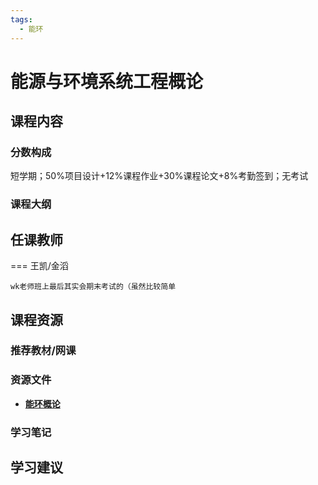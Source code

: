 ```yaml
---
tags:
  - 能环
---
```


# 能源与环境系统工程概论

## 课程内容

### 分数构成

短学期；50%项目设计+12%课程作业+30%课程论文+8%考勤签到；无考试

### 课程大纲

## 任课教师

=== 王凯/金滔

    wk老师班上最后其实会期末考试的（虽然比较简单

## 课程资源

### 推荐教材/网课

### 资源文件

- [**能环概论**](https://pan.baidu.com/s/1eVgwXMK40lsceLrHhmM7rQ?pwd=9r61)

### 学习笔记

## 学习建议



